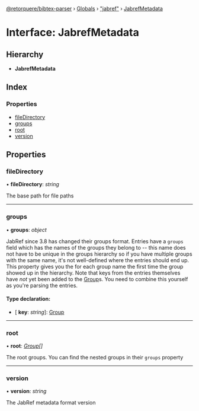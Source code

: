 [@retorquere/bibtex-parser](../README.md) › [Globals](../globals.md) › ["jabref"](../modules/_jabref_.md) › [JabrefMetadata](_jabref_.jabrefmetadata.md)

# Interface: JabrefMetadata

## Hierarchy

* **JabrefMetadata**

## Index

### Properties

* [fileDirectory](_jabref_.jabrefmetadata.md#filedirectory)
* [groups](_jabref_.jabrefmetadata.md#groups)
* [root](_jabref_.jabrefmetadata.md#root)
* [version](_jabref_.jabrefmetadata.md#version)

## Properties

###  fileDirectory

• **fileDirectory**: *string*

The base path for file paths

___

###  groups

• **groups**: *object*

JabRef since 3.8 has changed their groups format. Entries have a `groups` field which has the names of the groups they belong to -- this name does not have to be unique in the groups hierarchy so if you
have multiple groups with the same name, it's not well-defined where the entries should end up. This property gives you the for each group name the first time the group showed up in the hierarchy. Note that
keys from the entries themselves have *not* yet been added to the [Group](_jabref_.group.md)s. You need to combine this yourself as you're parsing the entries.

#### Type declaration:

* \[ **key**: *string*\]: [Group](_jabref_.group.md)

___

###  root

• **root**: *[Group](_jabref_.group.md)[]*

The root groups. You can find the nested groups in their `groups` property

___

###  version

• **version**: *string*

The JabRef metadata format version
